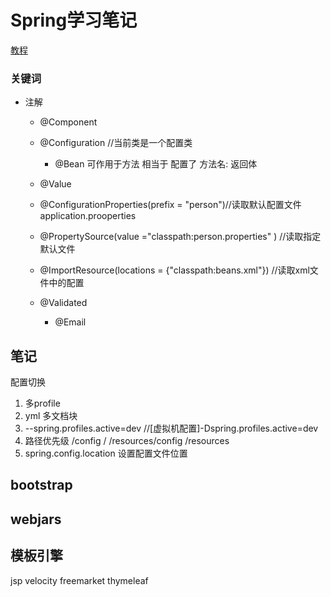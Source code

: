 
# Spring学习笔记
[教程](https://www.cnblogs.com/wmyskxz/p/9010832.html)

### 关键词
- 注解
  * @Component
  
  * @Configuration //当前类是一个配置类
    * @Bean 可作用于方法 相当于 配置了 方法名: 返回体

  * @Value

  * @ConfigurationProperties(prefix = "person")//读取默认配置文件 application.prooperties
  * @PropertySource(value ="classpath:person.properties" ) //读取指定默认文件
  * @ImportResource(locations = {"classpath:beans.xml"}) //读取xml文件中的配置

  * @Validated
    * @Email  
## 笔记

配置切换 
1. 多profile
2. yml 多文档块
3. --spring.profiles.active=dev //[虚拟机配置]-Dspring.profiles.active=dev
4. 路径优先级    /config
               /
               /resources/config
               /resources
5. spring.config.location 设置配置文件位置

## bootstrap
## webjars
## 模板引擎
jsp velocity freemarket thymeleaf